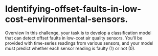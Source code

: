 # Identifying-offset-faults-in-low-cost-environmental-sensors.

Overview
In this challenge, your task is to develop a classification model that can detect offset faults in low-cost air quality sensors. You'll be provided with time-series readings from various sensors, and your model must predict whether each sensor reading is faulty (1) or not (0).
